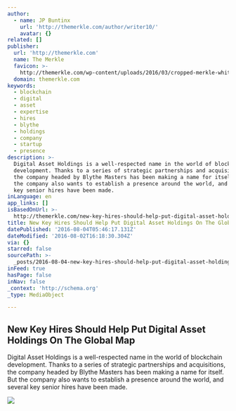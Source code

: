 ```yaml
---
author:
  - name: JP Buntinx
    url: 'http://themerkle.com/author/writer10/'
    avatar: {}
related: []
publisher:
  url: 'http://themerkle.com'
  name: The Merkle
  favicon: >-
    http://themerkle.com/wp-content/uploads/2016/03/cropped-merkle-white-1-192x192.png
  domain: themerkle.com
keywords:
  - blockchain
  - digital
  - asset
  - expertise
  - hires
  - blythe
  - holdings
  - company
  - startup
  - presence
description: >-
  Digital Asset Holdings is a well-respected name in the world of blockchain
  development. Thanks to a series of strategic partnerships and acquisitions,
  the company headed by Blythe Masters has been making a name for itself. But
  the company also wants to establish a presence around the world, and several
  key senior hires have been made.
inLanguage: en
app_links: []
isBasedOnUrl: >-
  http://themerkle.com/new-key-hires-should-help-put-digital-asset-holdings-on-the-global-map/
title: New Key Hires Should Help Put Digital Asset Holdings On The Global Map
datePublished: '2016-08-04T05:46:17.131Z'
dateModified: '2016-08-02T16:18:30.304Z'
via: {}
starred: false
sourcePath: >-
  _posts/2016-08-04-new-key-hires-should-help-put-digital-asset-holdings-on-the.md
inFeed: true
hasPage: false
inNav: false
_context: 'http://schema.org'
_type: MediaObject

---
```

<article style=""><h1>New Key Hires Should Help Put Digital Asset Holdings On The Global Map</h1><p>Digital Asset Holdings is a well-respected name in the world of blockchain development. Thanks to a series of strategic partnerships and acquisitions, the company headed by Blythe Masters has been making a name for itself. But the company also wants to establish a presence around the world, and several key senior hires have been made.</p><img src="http://themerkle.com/wp-content/uploads/2016/08/shutterstock_330560387.jpg" /></article>